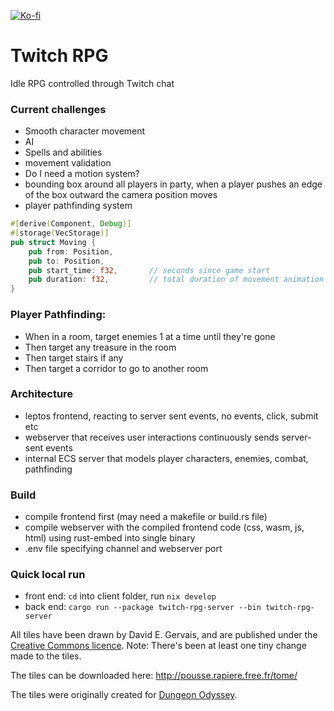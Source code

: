 [![Ko-fi](https://img.shields.io/badge/Ko--fi-Support%20me-orange?logo=kofi)](https://ko-fi.com/ubruntu65048)

# Twitch RPG

Idle RPG controlled through Twitch chat

### Current challenges
* Smooth character movement
* AI
* Spells and abilities
* movement validation
* Do I need a motion system?
* bounding box around all players in party, when a player pushes an edge of the box outward the camera position moves
* player pathfinding system
```rust
#[derive(Component, Debug)]
#[storage(VecStorage)]
pub struct Moving {
    pub from: Position,
    pub to: Position,
    pub start_time: f32,       // seconds since game start
    pub duration: f32,         // total duration of movement animation
}
```

### Player Pathfinding:
* When in a room, target enemies 1 at a time until they're gone
* Then target any treasure in the room
* Then target stairs if any
* Then target a corridor to go to another room

### Architecture
* leptos frontend, reacting to server sent events, no events, click, submit etc
* webserver that receives user interactions continuously sends server-sent events
* internal ECS server that models player characters, enemies, combat, pathfinding

### Build
* compile frontend first (may need a makefile or build.rs file)
* compile webserver with the compiled frontend code (css, wasm, js, html) using rust-embed into single binary
* .env file specifying channel and webserver port

### Quick local run
* front end: `cd` into client folder, run `nix develop`
* back end: `cargo run --package twitch-rpg-server --bin twitch-rpg-server`

All tiles have been drawn by David E. Gervais, and are published under the [Creative Commons licence](http://creativecommons.org/licenses/by/3.0/).
Note: There's been at least one tiny change made to the tiles.

The tiles can be downloaded here: http://pousse.rapiere.free.fr/tome/

The tiles were originally created for [Dungeon Odyssey](http://www.malfador.com/domain.html).
